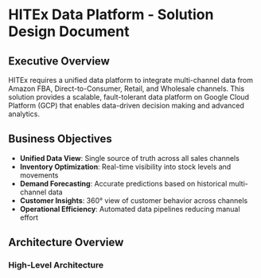 # HITEx Data Platform - Solution Design Document

## Executive Overview
HITEx requires a unified data platform to integrate multi-channel data from Amazon FBA, Direct-to-Consumer, Retail, and Wholesale channels. This solution provides a scalable, fault-tolerant data platform on Google Cloud Platform (GCP) that enables data-driven decision making and advanced analytics.

## Business Objectives
- **Unified Data View**: Single source of truth across all sales channels
- **Inventory Optimization**: Real-time visibility into stock levels and movements
- **Demand Forecasting**: Accurate predictions based on historical multi-channel data
- **Customer Insights**: 360° view of customer behavior across channels
- **Operational Efficiency**: Automated data pipelines reducing manual effort

## Architecture Overview

### High-Level Architecture